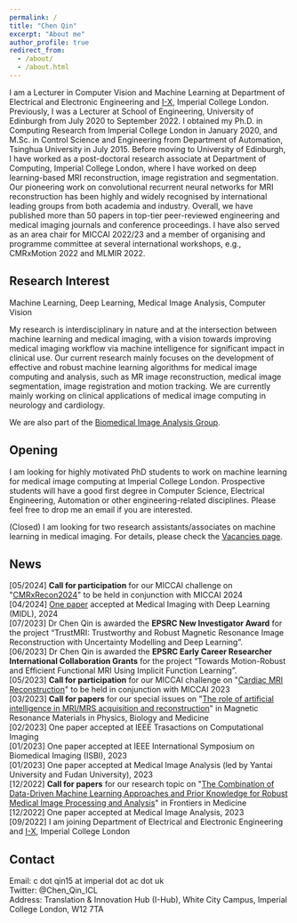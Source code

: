```yaml
---
permalink: /
title: "Chen Qin"
excerpt: "About me"
author_profile: true
redirect_from: 
  - /about/
  - /about.html
---
```


I am a Lecturer in Computer Vision and Machine Learning at Department of Electrical and Electronic Engineering and [I-X](https://ix.imperial.ac.uk/), Imperial College London. Previously, I was a Lecturer at School of Engineering, University of Edinburgh from July 2020 to September 2022. I obtained my Ph.D. in Computing Research from Imperial College London in January 2020, and M.Sc. in Control Science and Engineering from Department of Automation, Tsinghua University in July 2015. Before moving to University of Edinburgh, I have worked as a post-doctoral research associate at Department of Computing, Imperial College London, where I have worked on deep learning-based MRI reconstruction, image registration and segmentation. Our pioneering work on convolutional recurrent neural networks for MRI reconstruction has been highly and widely recognised by international leading groups from both academia and industry. Overall, we have published more than 50 papers in top-tier peer-reviewed engineering and medical imaging journals and conference proceedings. I have also served as an area chair for MICCAI 2022/23 and a member of organising and programme committee at several international workshops, e.g., CMRxMotion 2022 and MLMIR 2022.

Research Interest
------
Machine Learning, Deep Learning, Medical Image Analysis, Computer Vision

My research is interdisciplinary in nature and at the intersection between machine learning and medical imaging, with a vision towards improving medical imaging workflow via machine intelligence for significant impact in clinical use. Our current research mainly focuses on the development of effective and robust machine learning algorithms for medical image computing and analysis, such as MR image reconstruction, medical image segmentation, image registration and motion tracking. We are currently mainly working on clinical applications of medical image computing in neurology and cardiology. 

We are also part of the [Biomedical Image Analysis Group](https://biomedia.doc.ic.ac.uk/).

Opening
------
I am looking for highly motivated PhD students to work on machine learning for medical image computing at Imperial College London. Prospective students will have a good first degree in Computer Science, Electrical Engineering, Automation or other engineering-related disciplines. Please feel free to drop me an email if you are interested.

(Closed) I am looking for two research assistants/associates on machine learning in medical imaging. For details, please check the [Vacancies page](https://cq615.github.io/vacancies/).

News
------
\[05/2024\] **Call for participation** for our MICCAI challenge on "[CMRxRecon2024](https://cmrxrecon.github.io/2024/Home.html)" to be held in conjunction with MICCAI 2024\
\[04/2024\] [One paper](https://openreview.net/forum?id=Zg0mfl10o2) accepted at Medical Imaging with Deep Learning (MIDL), 2024\
\[07/2023\] Dr Chen Qin is awarded the **EPSRC New Investigator Award** for the project “TrustMRI: Trustworthy and Robust Magnetic Resonance Image Reconstruction with Uncertainty Modelling and Deep Learning”.\
\[06/2023\] Dr Chen Qin is awarded the **EPSRC Early Career Researcher International Collaboration Grants** for the project “Towards Motion-Robust and Efficient Functional MRI Using Implicit Function Learning”.\
\[05/2023\] **Call for participation** for our MICCAI challenge on "[Cardiac MRI Reconstruction](https://cmrxrecon.github.io/)" to be held in conjunction with MICCAI 2023\
\[03/2023\] **Call for papers** for our special issues on "[The role of artificial intelligence in MRI/MRS acquisition and reconstruction](https://www.springer.com/journal/10334/updates/24073742)" in Magnetic Resonance Materials in Physics, Biology and Medicine\
\[02/2023\] One paper accepted at IEEE Trasactions on Computational Imaging\
\[01/2023\] One paper accepted at IEEE International Symposium on Biomedical Imaging (ISBI), 2023\
\[01/2023\] One paper accepted at Medical Image Analysis (led by Yantai University and Fudan University), 2023\
\[12/2022\] **Call for papers** for our research topic on "[The Combination of Data-Driven Machine Learning Approaches and Prior Knowledge for Robust Medical Image Processing and Analysis](https://www.frontiersin.org/research-topics/49385/the-combination-of-data-driven-machine-learning-approaches-and-prior-knowledge-for-robust-medical-image-processing-and-analysis)" in Frontiers in Medicine\
\[12/2022\] One paper accepted at Medical Image Analysis, 2023\
\[09/2022\] I am joining Department of Electrical and Electronic Engineering and [I-X](https://ix.imperial.ac.uk/), Imperial College London


Contact
------
Email: c dot qin15 at imperial dot ac dot uk\
Twitter: @Chen_Qin_ICL\
Address: Translation & Innovation Hub (I-Hub), White City Campus, Imperial College London, W12 7TA

